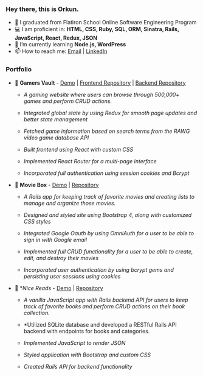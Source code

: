### Hey there, this is Orkun.

- 🔭 I graduated from Flatiron School Online Software Engineering Program
- 💻 I am proficient in: **HTML, CSS, Ruby, SQL, ORM, Sinatra, Rails, JavaScript, React, Redux, JSON**
- 🌱 I’m currently learning **Node.js, WordPress**
- 📫 How to reach me: <a href="mailto:c.orkun.s@gmail.com">Email</a> | <a href="https://www.linkedin.com/in/orkun-saglam/">LinkedIn</a>

### Portfolio
- 🔖 **Gamers Vault** - [Demo](https://www.youtube.com/watch?v=n4-kXK4vx3k) | [Frontend Repository](https://github.com/OrkunSA/gamers-vault-frontend) | [Backend Repository](https://github.com/OrkunSA/gamers-vault-backend)
  - *A gaming website where users can browse through 500,000+ games and perform CRUD actions.*
  
  - *Integrated global state by using Redux for smooth page updates and better state management*
  - *Fetched game information based on search terms from the RAWG video game database API*
  - *Built frontend using React with custom CSS*
  - *Implemented React Router for a multi-page interface*
  - *Incorporated full authentication using session cookies and Bcrypt*


- 🔖 **Movie Box** - [Demo](https://www.youtube.com/watch?v=9jX6Yq4Uht8) | [Repository](https://github.com/OrkunSA/movie_box)
  - *A Rails app for keeping track of favorite movies and creating lists to manage and organize those movies.*
  
  - *Designed and styled site using Bootstrap 4, along with customized CSS styles*
  - *Integrated Google Oauth by using OmniAuth for a user to be able to sign in with Google email*
  - *Implemented full CRUD functionality for a user to be able to create, edit, and destroy their movies*
  - *Incorporated user authentication by using bcrypt gems and persisting user sessions using cookies*
  
- 🔖 **Nice Reads* - [Demo](https://www.youtube.com/watch?v=O_Qz2m-mAYM) | [Repository](https://github.com/OrkunSA/library)
  - *A vanilla JavaScript app with Rails backend API for users to keep track of favorite books and perform CRUD actions on their book collection.*
  
  - *Utilized SQLite database and developed a RESTful Rails API backend with endpoints for books and categories.
  - *Implemented JavaScript to render JSON*
  - *Styled application with Bootstrap and custom CSS*
  - *Created Rails API for backend functionality*


